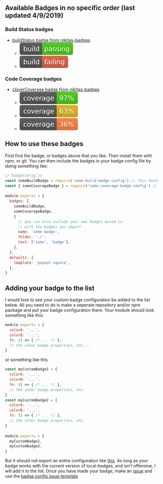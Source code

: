 ## Available Badges in no specific order (last updated 4/9/2019)

### Build Status badges

* [buildStatus badge from nikitas-badges](https://www.npmjs.com/package/nikitas-badges)
  * [![](https://raw.githubusercontent.com/nikita-skobov/nikitas-badges/8c09a3e5e7ff800c5ce00c38d96beab97a2ff36d/examples/buildStatus/passing.svg?sanitize=true)](https://raw.githubusercontent.com/nikita-skobov/nikitas-badges/8c09a3e5e7ff800c5ce00c38d96beab97a2ff36d/examples/buildStatus/passing.svg?sanitize=true)
  * [![](https://raw.githubusercontent.com/nikita-skobov/nikitas-badges/master/examples/buildStatus/failing.svg?sanitize=true)](https://raw.githubusercontent.com/nikita-skobov/nikitas-badges/master/examples/buildStatus/failing.svg?sanitize=true)

### Code Coverage badges

* [cloverCoverage badge from nikitas-badges](https://www.npmjs.com/package/nikitas-badges)
  * [![](https://raw.githubusercontent.com/nikita-skobov/nikitas-badges/master/examples/cloverCoverage/coverage-high.svg?sanitize=true)](https://raw.githubusercontent.com/nikita-skobov/nikitas-badges/master/examples/cloverCoverage/coverage-high.svg?sanitize=true)
  * [![](https://raw.githubusercontent.com/nikita-skobov/nikitas-badges/master/examples/cloverCoverage/coverage-medium.svg?sanitize=true)](https://raw.githubusercontent.com/nikita-skobov/nikitas-badges/master/examples/cloverCoverage/coverage-medium.svg?sanitize=true)
  * [![](https://raw.githubusercontent.com/nikita-skobov/nikitas-badges/master/examples/cloverCoverage/coverage-low.svg?sanitize=true)](https://raw.githubusercontent.com/nikita-skobov/nikitas-badges/master/examples/cloverCoverage/coverage-low.svg?sanitize=true)



## How to use these badges

First find the badge, or badges above that you like. Then install them with npm, or git.
You can then include the badges in your badge config file by doing something like:

```js
// badgeConfig.js
const someBuildBadge = require('some-build-badge-config') // this doesnt actually exist
const { someCoverageBadge } = require('some-coverage-badge-config') // this doesnt exist either

module.exports = {
  badges: [
    someBuildBadge,
    someCoverageBadge,
    {
      // you can also include your own badges mixed in
      // with the badges you import
      name: 'some-badge',
      folder: './',
      text: ['some', 'badge'],
    },
  ],
  defaults: {
    template: 'popout-square',
  },
}
```

## Adding your badge to the list

I would love to see your custom badge configuration be added to the list below. All you need to do is make a seperate repository and/or npm package and put your badge configuration there. Your module should look something like this:
```js
module.exports = {
  colorA: '...',
  colorB: '...',
  fn: () => { /* ... */ },
  // the other badge properties, etc...
}
```
or something like this
```js
const myCustomBadge1 = {
  colorA: '...',
  colorB: '...',
  fn: () => { /* ... */ },
  // the other badge properties, etc.
}
const myCustomBadge2 = {
  colorA: '...',
  colorB: '...',
  fn: () => { /* ... */ },
  // the other badge properties, etc.
}

module.exports = {
  myCustomBadge1,
  myCustomBadge2,
}
```

But it should not export an entire configuration like [this](#how-to-use-these-badges). As long as your badge works with the current version of local-badges, and isn't offensive, I will add it to the list. Once you have made your badge, make an [issue](https://github.com/nikita-skobov/local-badges/issues) and use the [badge config issue template](ISSUE_TEMPLATE.md)